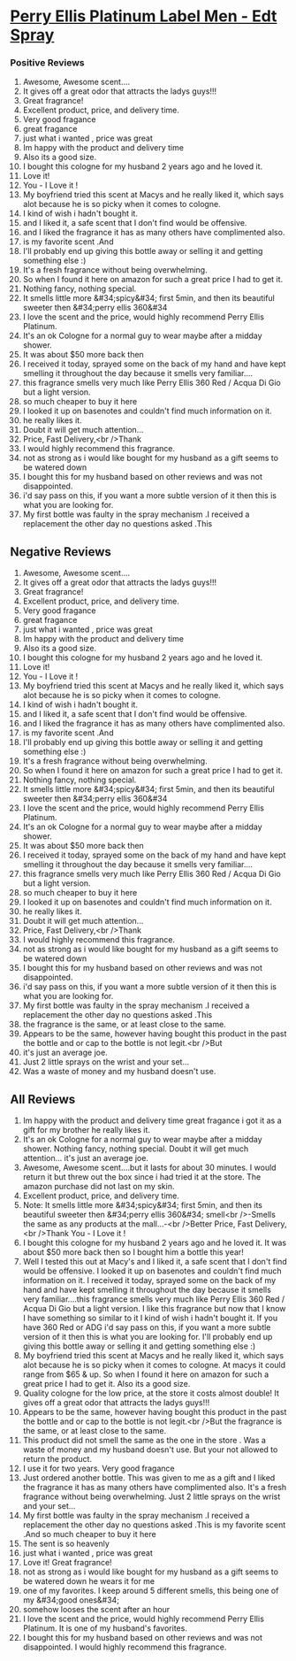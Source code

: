 # [Perry Ellis Platinum Label Men - Edt Spray](https://products.checkmycream.com/products/Perry-Ellis-Platinum-Label-Men-Edt-Spray.html)

### Positive Reviews

<ol>
      <li>Awesome, Awesome scent....</li>
      <li>It gives off a great odor that attracts the ladys guys!!!</li>
      <li>Great fragrance!</li>
      <li>Excellent product, price, and delivery time.</li>
      <li>Very good fragance</li>
      <li>great fragance</li>
      <li>just what i wanted , price was great</li>
      <li>Im happy with the product and delivery time</li>
      <li>Also its a good size.</li>
      <li>I bought this cologne for my husband 2 years ago and he loved it.</li>
      <li>Love it!</li>
      <li>You - I Love it !</li>
      <li>My boyfriend tried this scent at Macys and he really liked it, which says alot because he is so picky when it comes to cologne.  </li>
      <li>I kind of wish i hadn&#x27;t bought it.  </li>
      <li>and I liked it, a safe scent that I don&#x27;t find would be offensive.  </li>
      <li>and I liked the fragrance it has as many others have complimented also.</li>
      <li>is my favorite scent .And</li>
      <li>I&#x27;ll probably end up giving this bottle away or selling it and getting something else :)</li>
      <li>It&#x27;s a fresh fragrance without being overwhelming.</li>
      <li>So when I found it here on amazon for such a great price I had to get it.  </li>
      <li>Nothing fancy, nothing special.</li>
      <li>It smells little more &amp;#34;spicy&amp;#34; first 5min, and then its beautiful sweeter then &amp;#34;perry ellis 360&amp;#34</li>
      <li>I love the scent and the price, would highly recommend Perry Ellis Platinum.  </li>
      <li>It&#x27;s an ok Cologne for a normal guy to wear maybe after a midday shower.</li>
      <li>It was about $50 more back then</li>
      <li>I received it today, sprayed some on the back of my hand and have kept smelling it throughout the day because it smells very familiar....</li>
      <li>this fragrance smells very much like Perry Ellis 360 Red / Acqua Di Gio but a light version.  </li>
      <li>so much cheaper to buy it here</li>
      <li>I looked it up on basenotes and couldn&#x27;t find much information on it.  </li>
      <li>he really likes it.</li>
      <li>Doubt it will get much attention...</li>
      <li>Price, Fast Delivery,&lt;br /&gt;Thank</li>
      <li>I would highly recommend this fragrance.</li>
      <li>not as strong as i would like bought for my husband as a gift seems to be watered down</li>
      <li>I bought this for my husband based on other reviews and was not disappointed.</li>
      <li>i&#x27;d say pass on this, if you want a more subtle version of it then this is what you are looking for.  </li>
      <li>My first bottle was faulty in the spray mechanism .I received a replacement the other day no questions asked .This</li>
</ol>


<h2>Negative Reviews</h2>
<ol>
<li> Awesome, Awesome scent....</li>
<li> It gives off a great odor that attracts the ladys guys!!!</li>
<li> Great fragrance!</li>
<li> Excellent product, price, and delivery time.</li>
<li> Very good fragance</li>
<li> great fragance</li>
<li> just what i wanted , price was great</li>
<li> Im happy with the product and delivery time</li>
<li> Also its a good size.</li>
<li> I bought this cologne for my husband 2 years ago and he loved it.</li>
<li> Love it!</li>
<li> You - I Love it !</li>
<li> My boyfriend tried this scent at Macys and he really liked it, which says alot because he is so picky when it comes to cologne.  </li>
<li> I kind of wish i hadn&#x27;t bought it.  </li>
<li> and I liked it, a safe scent that I don&#x27;t find would be offensive.  </li>
<li> and I liked the fragrance it has as many others have complimented also.</li>
<li> is my favorite scent .And</li>
<li> I&#x27;ll probably end up giving this bottle away or selling it and getting something else :)</li>
<li> It&#x27;s a fresh fragrance without being overwhelming.</li>
<li> So when I found it here on amazon for such a great price I had to get it.  </li>
<li> Nothing fancy, nothing special.</li>
<li> It smells little more &amp;#34;spicy&amp;#34; first 5min, and then its beautiful sweeter then &amp;#34;perry ellis 360&amp;#34</li>
<li> I love the scent and the price, would highly recommend Perry Ellis Platinum.  </li>
<li> It&#x27;s an ok Cologne for a normal guy to wear maybe after a midday shower.</li>
<li> It was about $50 more back then</li>
<li> I received it today, sprayed some on the back of my hand and have kept smelling it throughout the day because it smells very familiar....</li>
<li> this fragrance smells very much like Perry Ellis 360 Red / Acqua Di Gio but a light version.  </li>
<li> so much cheaper to buy it here</li>
<li> I looked it up on basenotes and couldn&#x27;t find much information on it.  </li>
<li> he really likes it.</li>
<li> Doubt it will get much attention...</li>
<li> Price, Fast Delivery,&lt;br /&gt;Thank</li>
<li> I would highly recommend this fragrance.</li>
<li> not as strong as i would like bought for my husband as a gift seems to be watered down</li>
<li> I bought this for my husband based on other reviews and was not disappointed.</li>
<li> i&#x27;d say pass on this, if you want a more subtle version of it then this is what you are looking for.  </li>
<li> My first bottle was faulty in the spray mechanism .I received a replacement the other day no questions asked .This</li>
<li> the fragrance is the same, or at least close to the same.</li>
<li> Appears to be the same, however having bought this product in the past the bottle and or cap to the bottle is not legit.&lt;br /&gt;But</li>
<li> it&#x27;s just an average joe.</li>
<li> Just 2 little sprays on the wrist and your set...</li>
<li> Was a waste of money and my husband doesn&#x27;t use.</li>
</ol>

<h2>All Reviews</h2>

<ol>
    <li> Im happy with the product and delivery time great fragance i got it as a gift for my brother he really likes it.</li>
    <li> It&#x27;s an ok Cologne for a normal guy to wear maybe after a midday shower. Nothing fancy, nothing special. Doubt it will get much attention... it&#x27;s just an average joe.</li>
    <li> Awesome, Awesome scent....but it lasts for about 30 minutes. I would return it but threw out the box since i had tried it at the store. The amazon purchase did not last on my skin.</li>
    <li> Excellent product, price, and delivery time.</li>
    <li> Note:  It smells little more &amp;#34;spicy&amp;#34; first 5min, and then its beautiful sweeter then &amp;#34;perry ellis 360&amp;#34; smell&lt;br /&gt;-Smells the same as any products at the mall...-&lt;br /&gt;Better Price, Fast Delivery,&lt;br /&gt;Thank You - I Love it !</li>
    <li> I bought this cologne for my husband 2 years ago and he loved it. It was about $50 more back then so I bought him a bottle this year!</li>
    <li> Well I tested this out at Macy&#x27;s and I liked it, a safe scent that I don&#x27;t find would be offensive.  I looked it up on basenotes and couldn&#x27;t find much information on it.  I received it today, sprayed some on the back of my hand and have kept smelling it throughout the day because it smells very familiar....this fragrance smells very much like Perry Ellis 360 Red / Acqua Di Gio but a light version.  I like this fragrance but now that I know I have something so similar to it I kind of wish i hadn&#x27;t bought it.  If you have 360 Red or ADG i&#x27;d say pass on this, if you want a more subtle version of it then this is what you are looking for.  I&#x27;ll probably end up giving this bottle away or selling it and getting something else :)</li>
    <li> My boyfriend tried this scent at Macys and he really liked it, which says alot because he is so picky when it comes to cologne.  At macys it could range from $65 &amp; up.  So when I found it here on amazon for such a great price I had to get it.  Also its a good size.</li>
    <li> Quality cologne for the low price, at the store it costs almost double!  It gives off a great odor that attracts the ladys guys!!!</li>
    <li> Appears to be the same, however having bought this product in the past the bottle and or cap to the bottle is not legit.&lt;br /&gt;But the fragrance is the same, or at least close to the same.</li>
    <li> This product did not smell the same as the one in the store . Was a waste of money and my husband doesn&#x27;t use. But your not allowed to return the product.</li>
    <li> I use it for two years. Very good fragance</li>
    <li> Just ordered another bottle. This was given to me as a gift and I liked the fragrance it has as many others have complimented also. It&#x27;s a fresh fragrance without being overwhelming. Just 2 little sprays on the wrist and your set...</li>
    <li> My first bottle was faulty in the spray mechanism .I received a replacement the other day no questions asked .This is my favorite scent .And so much cheaper to buy it here</li>
    <li> The sent is so heavenly</li>
    <li> just what i wanted , price was great</li>
    <li> Love it! Great fragrance!</li>
    <li> not as strong as i would like bought for my husband as a gift seems to be watered down he wears it for me</li>
    <li> one of my favorites. I keep around 5 different smells, this being one of my &amp;#34;good ones&amp;#34;</li>
    <li> somehow looses the scent after an hour</li>
    <li> I love the scent and the price, would highly recommend Perry Ellis Platinum.  It is one of my husband&#x27;s favorites.</li>
    <li> I bought this for my husband based on other reviews and was not disappointed. I would highly recommend this fragrance.</li>
</ol>




